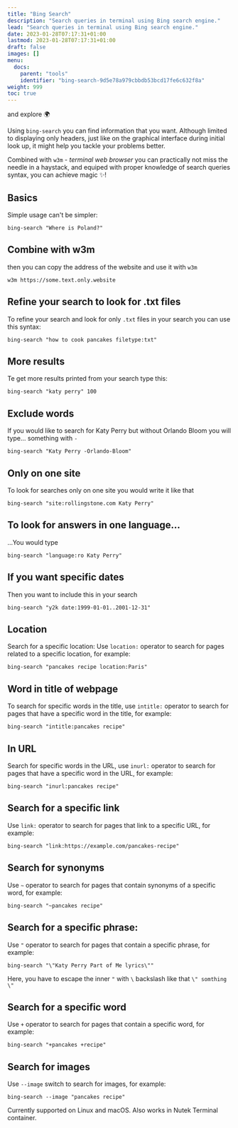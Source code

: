 ```yaml
---
title: "Bing Search"
description: "Search queries in terminal using Bing search engine."
lead: "Search queries in terminal using Bing search engine."
date: 2023-01-28T07:17:31+01:00
lastmod: 2023-01-28T07:17:31+01:00
draft: false
images: []
menu:
  docs:
    parent: "tools"
    identifier: "bing-search-9d5e78a979cbbdb53bcd17fe6c632f8a"
weight: 999
toc: true
---
```


 and explore 🌍

Using `bing-search` you can find information that you want. Although
limited to displaying only headers, just like on the graphical interface
during initial look up, it might help you tackle your problems better.

Combined with `w3m` - _terminal web browser_ you can practically not miss
the needle in a haystack, and equiped with proper knowledge of search
queries syntax, you can achieve magic ✨!

## Basics

Simple usage can't be simpler:

```shell
bing-search "Where is Poland?"
```

## Combine with w3m

then you can copy the address of the website and use it with `w3m`

```shell
w3m https://some.text.only.website
```

## Refine your search to look for .txt files

To refine your search and look for only `.txt` files in your search
you can use this syntax:

```shell
bing-search "how to cook pancakes filetype:txt"
```

## More results

Te get more results printed from your search type this:

```shell
bing-search "katy perry" 100
```

## Exclude words

If you would like to search for Katy Perry but without Orlando Bloom you
will type... something with `-`

```shell
bing-search "Katy Perry -Orlando-Bloom"
```

## Only on one site

To look for searches only on one site you would write it like that

```shell
bing-search "site:rollingstone.com Katy Perry"
```

## To look for answers in one language...

...You would type

```shell
bing-search "language:ro Katy Perry"
```

## If you want specific dates

Then you want to include this in your search

```shell
bing-search "y2k date:1999-01-01..2001-12-31"
```

## Location

Search for a specific location: Use `location:` operator to search for pages related to a specific location, for example:

```shell
bing-search "pancakes recipe location:Paris"
```

## Word in title of webpage

To search for specific words in the title, use `intitle:` operator to search for pages that have a specific word in the title, for example:

```shell
bing-search "intitle:pancakes recipe"
```

## In URL

Search for specific words in the URL, use `inurl:` operator to search for pages that have a specific word in the URL, for example:

```shell
bing-search "inurl:pancakes recipe"
```

## Search for a specific link

Use `link:` operator to search for pages that link to a specific URL, for example:

```shell
bing-search "link:https://example.com/pancakes-recipe"
```

## Search for synonyms

Use `~` operator to search for pages that contain synonyms of a specific word, for example:

```shell
bing-search "~pancakes recipe"
```

## Search for a specific phrase:

Use `"` operator to search for pages that contain a specific phrase, for example:

```shell
bing-search "\"Katy Perry Part of Me lyrics\""
```

Here, you have to escape the inner `"` with `\` backslash like that `\" somthing \"`

## Search for a specific word

Use `+` operator to search for pages that contain a specific word, for example:

```shell
bing-search "+pancakes +recipe"
```

## Search for images

Use `--image` switch to search for images, for example:

```shell
bing-search --image "pancakes recipe"
```

Currently supported on Linux and macOS. Also works in Nutek Terminal container.
